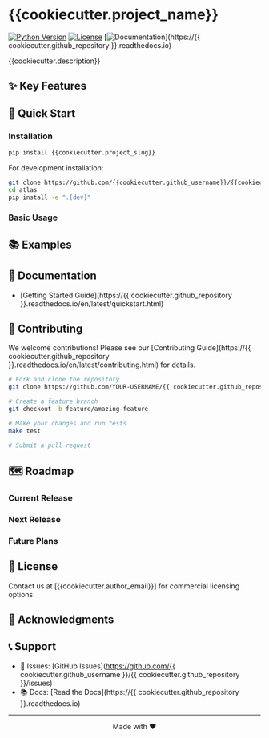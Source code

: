 # {{cookiecutter.project_name}}

[![Python Version](https://img.shields.io/badge/python-{{cookiecutter.python_version}}%2B-blue)](https://www.python.org/downloads/)
[![License](https://img.shields.io/badge/license-Dual-green.svg)](LICENSE.md)
[![Documentation](https://img.shields.io/badge/docs-latest-brightgreen.svg)](https://{{ cookiecutter.github_repository }}.readthedocs.io)

{{cookiecutter.description}}

## ✨ Key Features



## 🚀 Quick Start

### Installation

```bash
pip install {{cookiecutter.project_slug}}
```

For development installation:
```bash
git clone https://github.com/{{cookiecutter.github_username}}/{{cookiecutter.github_repository}}.git
cd atlas
pip install -e ".[dev]"
```

### Basic Usage


## 📚 Examples


## 📖 Documentation

- [Getting Started Guide](https://{{ cookiecutter.github_repository }}.readthedocs.io/en/latest/quickstart.html)


## 🤝 Contributing

We welcome contributions! Please see our [Contributing Guide](https://{{ cookiecutter.github_repository }}.readthedocs.io/en/latest/contributing.html) for details.

```bash
# Fork and clone the repository
git clone https://github.com/YOUR-USERNAME/{{ cookiecutter.github_repository }}.git

# Create a feature branch
git checkout -b feature/amazing-feature

# Make your changes and run tests
make test

# Submit a pull request
```

## 🗺️ Roadmap

### Current Release 


### Next Release 


### Future Plans



## 📄 License

Contact us at [{{cookiecutter.author_email}}] for commercial licensing options.

## 🙏 Acknowledgments


## 📞 Support

- 🐛 Issues: [GitHub Issues](https://github.com/{{ cookiecutter.github_username }}/{{ cookiecutter.github_repository }}/issues)
- 📚 Docs: [Read the Docs](https://{{ cookiecutter.github_repository }}.readthedocs.io)

---

<p align="center">
  Made with ❤️
</p>